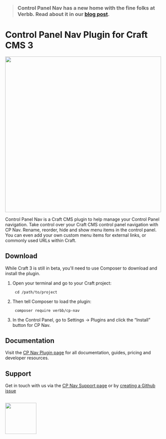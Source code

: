 > 
> ### Control Panel Nav has a new home with the fine folks at Verbb. Read about it in our [blog post](https://verbb.io/blog/welcome-to-verbb).
>

# Control Panel Nav Plugin for Craft CMS 3

<img width="500" src="https://verbb.io/uploads/plugins/cp-nav/_800x455_crop_center-center/cp-nav-social-card.png">

Control Panel Nav is a Craft CMS plugin to help manage your Control Panel navigation. Take control over your Craft CMS control panel navigation with CP Nav. Rename, reorder, hide and show menu items in the control panel. You can even add your own custom menu items for external links, or commonly used URLs within Craft.

## Download

While Craft 3 is still in beta, you'll need to use Composer to download and install the plugin.

1. Open your terminal and go to your Craft project:

        cd /path/to/project

2. Then tell Composer to load the plugin:

        composer require verbb/cp-nav

3. In the Control Panel, go to Settings → Plugins and click the “Install” button for CP Nav.

## Documentation

Visit the [CP Nav Plugin page](https://verbb.io/craft-plugins/cp-nav) for all documentation, guides, pricing and developer resources.

## Support

Get in touch with us via the [CP Nav Support page](https://verbb.io/craft-plugins/cp-nav/support) or by [creating a Github issue](/verbb/cp-nav/issues)

<h2></h2>

<a href="https://verbb.io" target="_blank">
  <img width="100" src="https://verbb.io/assets/img/verbb-pill.svg">
</a>
